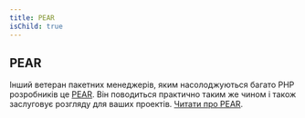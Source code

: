 ```yaml
---
title: PEAR
isChild: true
---
```


## PEAR

Інший ветеран пакетних менеджерів, яким насолоджуються багато PHP розробників це [PEAR][1]. Він поводиться практично таким же чином і також заслуговує розгляду для ваших проектів. [Читати про PEAR][1].

[1]: http://pear.php.net/
